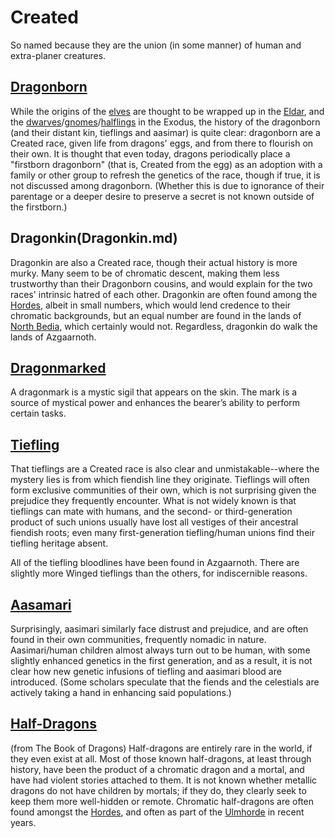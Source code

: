 # Created
So named because they are the union (in some manner) of human and extra-planer creatures.

## [Dragonborn](Dragonborn.md)
While the origins of the [elves](Firstborn.md) are thought to be wrapped up in the [Eldar](Eldar.md), and the [dwarves](Firstborn.md)/[gnomes](Firstborn.md)/[halflings](Firstborn.md) in the Exodus, the history of the dragonborn (and their distant kin, tieflings and aasimar) is quite clear: dragonborn are a Created race, given life from dragons' eggs, and from there to flourish on their own. It is thought that even today, dragons periodically place a "firstborn dragonborn" (that is, Created from the egg) as an adoption with a family or other group to refresh the genetics of the race, though if true, it is not discussed among dragonborn. (Whether this is due to ignorance of their parentage or a deeper desire to preserve a secret is not known outside of the firstborn.)

## Dragonkin(Dragonkin.md)
Dragonkin are also a Created race, though their actual history is more murky. Many seem to be of chromatic descent, making them less trustworthy than their Dragonborn cousins, and would explain for the two races' intrinsic hatred of each other. Dragonkin are often found among the [Hordes](Hordes.md), albeit in small numbers, which would lend credence to their chromatic backgrounds, but an equal number are found in the lands of [North Bedia](/Geography/Bedia.md), which certainly would not. Regardless, dragonkin do walk the lands of Azgaarnoth.

## [Dragonmarked](Dragonmarked.md)
A dragonmark is a mystic sigil that appears on the skin. The mark is a source of mystical power and enhances the bearer’s ability to perform certain tasks.

## [Tiefling](Tiefling.md)
That tieflings are a Created race is also clear and unmistakable--where the mystery lies is from which fiendish line they originate. Tieflings will often form exclusive communities of their own, which is not surprising given the prejudice they frequently encounter. What is not widely known is that tieflings can mate with humans, and the second- or third-generation product of such unions usually have lost all vestiges of their ancestral fiendish roots; even many first-generation tiefling/human unions find their tiefling heritage absent.

All of the tiefling bloodlines have been found in Azgaarnoth. There are slightly more Winged tieflings than the others, for indiscernible reasons.

## [Aasamari](Aasimari.md)
Surprisingly, aasimari similarly face distrust and prejudice, and are often found in their own communities, frequently nomadic in nature. Aasimari/human children almost always turn out to be human, with some slightly enhanced genetics in the first generation, and as a result, it is not clear how new genetic infusions of tiefling and aasimari blood are introduced. (Some scholars speculate that the fiends and the celestials are actively taking a hand in enhancing said populations.)

## [Half-Dragons](Halves.md)
(from The Book of Dragons)
Half-dragons are entirely rare in the world, if they even exist at all. Most of those known half-dragons, at least through history, have been the product of a chromatic dragon and a mortal, and have had violent stories attached to them. It is not known whether metallic dragons do not have children by mortals; if they do, they clearly seek to keep them more well-hidden or remote. Chromatic half-dragons are often found amongst the [Hordes](/Races/Hordes.md), and often as part of the [Ulmhorde](/Nations/Ulm.md) in recent years.